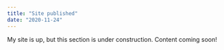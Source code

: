 ```yaml
---
title: "Site published"
date: "2020-11-24"
---
```


My site is up, but this section is under construction. Content coming soon!